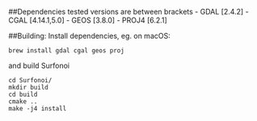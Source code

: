 ##Dependencies
tested versions are between brackets
	- GDAL [2.4.2]
	- CGAL [4.14.1,5.0]
	- GEOS [3.8.0]
	- PROJ4 [6.2.1]

##Building:
Install dependencies, eg. on macOS:
```
brew install gdal cgal geos proj
```

and build Surfonoi
```
cd Surfonoi/
mkdir build
cd build
cmake ..
make -j4 install
```
